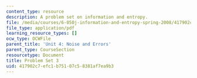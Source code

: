 ```yaml
---
content_type: resource
description: A problem set on information and entropy.
file: /media/courses/6-050j-information-and-entropy-spring-2008/417902c7efc1b75107c58381af7ea9b3_MIT6_050JS08_ps_03.pdf
file_type: application/pdf
learning_resource_types: []
ocw_type: OCWFile
parent_title: 'Unit 4: Noise and Errors'
parent_type: CourseSection
resourcetype: Document
title: Problem Set 3
uid: 417902c7-efc1-b751-07c5-8381af7ea9b3
---
```


